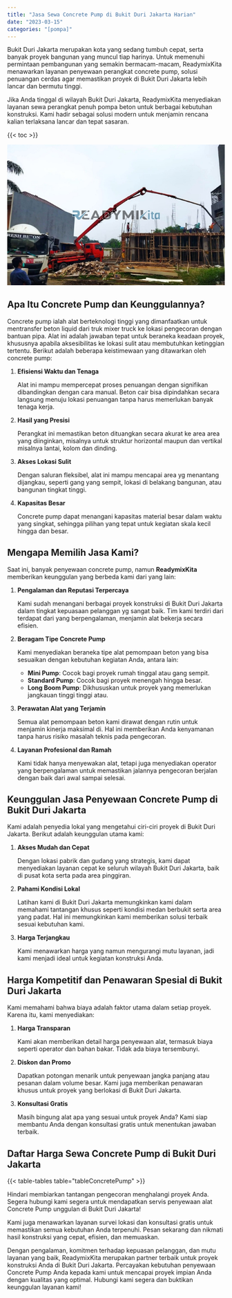 ```yaml
---
title: "Jasa Sewa Concrete Pump di Bukit Duri Jakarta Harian"
date: "2023-03-15"
categories: "[pompa]"
---
```


Bukit Duri Jakarta merupakan kota yang sedang tumbuh cepat, serta banyak proyek bangunan yang muncul tiap harinya. Untuk memenuhi permintaan pembangunan yang semakin bermacam-macam, ReadymixKita menawarkan layanan penyewaan perangkat concrete pump, solusi penuangan cerdas agar memastikan proyek di Bukit Duri Jakarta lebih lancar dan bermutu tinggi.

Jika Anda tinggal di wilayah Bukit Duri Jakarta, ReadymixKita menyediakan layanan sewa perangkat penuh pompa beton untuk berbagai kebutuhan konstruksi. Kami hadir sebagai solusi modern untuk menjamin rencana kalian terlaksana lancar dan tepat sasaran.

{{< toc >}}

![Jasa Sewa Concrete Pump di Bukit Duri Jakarta Harian](/images/pompa/sewa-pompa-16.jpg)

## Apa Itu Concrete Pump dan Keunggulannya?

Concrete pump ialah alat berteknologi tinggi yang dimanfaatkan untuk mentransfer beton liquid dari truk mixer truck ke lokasi pengecoran dengan bantuan pipa. Alat ini adalah jawaban tepat untuk beraneka keadaan proyek, khususnya apabila aksesibilitas ke lokasi sulit atau membutuhkan ketinggian tertentu. Berikut adalah beberapa keistimewaan yang ditawarkan oleh concrete pump:

1. **Efisiensi Waktu dan Tenaga**

   Alat ini mampu mempercepat proses penuangan dengan signifikan dibandingkan dengan cara manual. Beton cair bisa dipindahkan secara langsung menuju lokasi penuangan tanpa harus memerlukan banyak tenaga kerja.

2. **Hasil yang Presisi**

   Perangkat ini memastikan beton dituangkan secara akurat ke area area yang diinginkan, misalnya untuk struktur horizontal maupun dan vertikal misalnya lantai, kolom dan dinding.

3. **Akses Lokasi Sulit**

   Dengan saluran fleksibel, alat ini mampu mencapai area yg menantang dijangkau, seperti gang yang sempit, lokasi di belakang bangunan, atau bangunan tingkat tinggi.

4. **Kapasitas Besar**

   Concrete pump dapat menangani kapasitas material besar dalam waktu yang singkat, sehingga pilihan yang tepat untuk kegiatan skala kecil hingga dan besar.

## Mengapa Memilih Jasa Kami?

Saat ini, banyak penyewaan concrete pump, namun **ReadymixKita** memberikan keunggulan yang berbeda kami dari yang lain:

1. **Pengalaman dan Reputasi Terpercaya**

   Kami sudah menangani berbagai proyek konstruksi di Bukit Duri Jakarta dalam tingkat kepuasaan pelanggan yg sangat baik. Tim kami terdiri dari terdapat dari yang berpengalaman, menjamin alat bekerja secara efisien.

2. **Beragam Tipe Concrete Pump**

   Kami menyediakan beraneka tipe alat pemompaan beton yang bisa sesuaikan dengan kebutuhan kegiatan Anda, antara lain:
   - **Mini Pump**: Cocok bagi proyek rumah tinggal atau gang sempit.
   - **Standard Pump**: Cocok bagi proyek menengah hingga besar.
   - **Long Boom Pump**: Dikhususkan untuk proyek yang memerlukan jangkauan tinggi tinggi atau.

3. **Perawatan Alat yang Terjamin**

   Semua alat pemompaan beton kami dirawat dengan rutin untuk menjamin kinerja maksimal di. Hal ini memberikan Anda kenyamanan tanpa harus risiko masalah teknis pada pengecoran.

4. **Layanan Profesional dan Ramah**

   Kami tidak hanya menyewakan alat, tetapi juga menyediakan operator yang berpengalaman untuk memastikan jalannya pengecoran berjalan dengan baik dari awal sampai selesai.

## Keunggulan Jasa Penyewaan Concrete Pump di Bukit Duri Jakarta

Kami adalah penyedia lokal yang mengetahui ciri-ciri proyek di Bukit Duri Jakarta. Berikut adalah keunggulan utama kami:

1. **Akses Mudah dan Cepat**

   Dengan lokasi pabrik dan gudang yang strategis, kami dapat menyediakan layanan cepat ke seluruh wilayah Bukit Duri Jakarta, baik di pusat kota serta pada area pinggiran.

2. **Pahami Kondisi Lokal**

   Latihan kami di Bukit Duri Jakarta memungkinkan kami dalam memahami tantangan khusus seperti kondisi medan berbukit serta area yang padat. Hal ini memungkinkan kami memberikan solusi terbaik sesuai kebutuhan kami.

3. **Harga Terjangkau**

   Kami menawarkan harga yang namun mengurangi mutu layanan, jadi kami menjadi ideal untuk kegiatan konstruksi Anda.

## Harga Kompetitif dan Penawaran Spesial di Bukit Duri Jakarta

Kami memahami bahwa biaya adalah faktor utama dalam setiap proyek. Karena itu, kami menyediakan:

1. **Harga Transparan**

   Kami akan memberikan detail harga penyewaan alat, termasuk biaya seperti operator dan bahan bakar. Tidak ada biaya tersembunyi.

2. **Diskon dan Promo**

   Dapatkan potongan menarik untuk penyewaan jangka panjang atau pesanan dalam volume besar. Kami juga memberikan penawaran khusus untuk proyek yang berlokasi di Bukit Duri Jakarta.

3. **Konsultasi Gratis**

   Masih bingung alat apa yang sesuai untuk proyek Anda? Kami siap membantu Anda dengan konsultasi gratis untuk menentukan jawaban terbaik.

## Daftar Harga Sewa Concrete Pump di Bukit Duri Jakarta

{{< table-tables table="tableConcretePump" >}}

Hindari membiarkan tantangan pengecoran menghalangi proyek Anda. Segera hubungi kami segera untuk mendapatkan servis penyewaan alat Concrete Pump unggulan di Bukit Duri Jakarta!

Kami juga menawarkan layanan survei lokasi dan konsultasi gratis untuk memastikan semua kebutuhan Anda terpenuhi. Pesan sekarang dan nikmati hasil konstruksi yang cepat, efisien, dan memuaskan.

Dengan pengalaman, komitmen terhadap kepuasan pelanggan, dan mutu layanan yang baik, ReadymixKita merupakan partner terbaik untuk proyek konstruksi Anda di Bukit Duri Jakarta. Percayakan kebutuhan penyewaan Concrete Pump Anda kepada kami untuk mencapai proyek impian Anda dengan kualitas yang optimal. Hubungi kami segera dan buktikan keunggulan layanan kami!